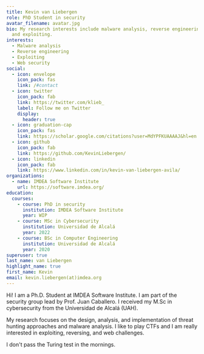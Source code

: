```yaml
---
title: Kevin van Liebergen
role: PhD Student in security
avatar_filename: avatar.jpg
bio: My research interests include malware analysis, reverse engineering,
  and exploiting.
interests:
  - Malware analysis
  - Reverse engineering
  - Exploiting
  - Web security
social:
  - icon: envelope
    icon_pack: fas
    link: /#contact
  - icon: twitter
    icon_pack: fab
    link: https://twitter.com/klieb_
    label: Follow me on Twitter
    display:
      header: true
  - icon: graduation-cap
    icon_pack: fas
    link: https://scholar.google.com/citations?user=MdYPFKUAAAAJ&hl=en
  - icon: github
    icon_pack: fab
    link: https://github.com/KevinLiebergen/
  - icon: linkedin
    icon_pack: fab
    link: https://www.linkedin.com/in/kevin-van-liebergen-avila/
organizations:
  - name: IMDEA Software Institute
    url: https://software.imdea.org/
education:
  courses:
    - course: PhD in security
      institution: IMDEA Software Institute
      year: WIP
    - course: MSc in Cybersecurity
      institution: Universidad de Alcalá
      year: 2022
    - course: BSc in Computer Engineering
      institution: Universidad de Alcalá
      year: 2020
superuser: true
last_name: van Liebergen
highlight_name: true
first_name: Kevin
email: kevin.liebergen(at)imdea.org
---
```

Hi! I am a Ph.D. Student at IMDEA Software Institute. I am part of the security group lead by Prof. Juan Caballero. I received my M.Sc in cybersecurity from the Universidad de Alcalá (UAH). 

My research focuses on the design, analysis, and implementation of threat hunting approaches and malware analysis. I like to play CTFs and I am really interested in exploiting, reversing, and web challenges.

I don't pass the Turing test in the mornings.
